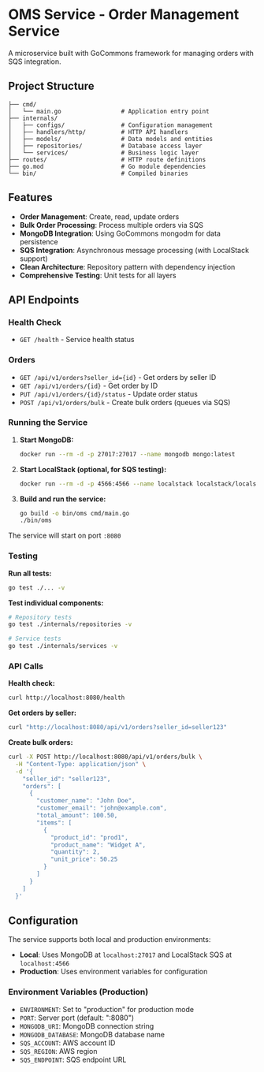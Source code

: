 # OMS Service - Order Management Service

A microservice built with GoCommons framework for managing orders with SQS integration.

## Project Structure

```
├── cmd/
│   └── main.go                 # Application entry point
├── internals/
│   ├── configs/                # Configuration management
│   ├── handlers/http/          # HTTP API handlers  
│   ├── models/                 # Data models and entities
│   ├── repositories/           # Database access layer
│   └── services/               # Business logic layer
├── routes/                     # HTTP route definitions
├── go.mod                      # Go module dependencies
└── bin/                        # Compiled binaries
```

## Features

- **Order Management**: Create, read, update orders
- **Bulk Order Processing**: Process multiple orders via SQS
- **MongoDB Integration**: Using GoCommons mongodm for data persistence
- **SQS Integration**: Asynchronous message processing (with LocalStack support)
- **Clean Architecture**: Repository pattern with dependency injection
- **Comprehensive Testing**: Unit tests for all layers

## API Endpoints

### Health Check
- `GET /health` - Service health status

### Orders
- `GET /api/v1/orders?seller_id={id}` - Get orders by seller ID
- `GET /api/v1/orders/{id}` - Get order by ID
- `PUT /api/v1/orders/{id}/status` - Update order status
- `POST /api/v1/orders/bulk` - Create bulk orders (queues via SQS)

### Running the Service

1. **Start MongoDB:**
   ```bash
   docker run --rm -d -p 27017:27017 --name mongodb mongo:latest
   ```

2. **Start LocalStack (optional, for SQS testing):**
   ```bash
   docker run --rm -d -p 4566:4566 --name localstack localstack/localstack
   ```

3. **Build and run the service:**
   ```bash
   go build -o bin/oms cmd/main.go
   ./bin/oms
   ```

The service will start on port `:8080`

### Testing

**Run all tests:**
```bash
go test ./... -v
```

**Test individual components:**
```bash
# Repository tests
go test ./internals/repositories -v

# Service tests  
go test ./internals/services -v
```

### API Calls

**Health check:**
```bash
curl http://localhost:8080/health
```

**Get orders by seller:**
```bash
curl "http://localhost:8080/api/v1/orders?seller_id=seller123"
```

**Create bulk orders:**
```bash
curl -X POST http://localhost:8080/api/v1/orders/bulk \
  -H "Content-Type: application/json" \
  -d '{
    "seller_id": "seller123",
    "orders": [
      {
        "customer_name": "John Doe",
        "customer_email": "john@example.com", 
        "total_amount": 100.50,
        "items": [
          {
            "product_id": "prod1",
            "product_name": "Widget A",
            "quantity": 2,
            "unit_price": 50.25
          }
        ]
      }
    ]
  }'
```

## Configuration

The service supports both local and production environments:

- **Local**: Uses MongoDB at `localhost:27017` and LocalStack SQS at `localhost:4566`
- **Production**: Uses environment variables for configuration

### Environment Variables (Production)
- `ENVIRONMENT`: Set to "production" for production mode
- `PORT`: Server port (default: ":8080")
- `MONGODB_URI`: MongoDB connection string
- `MONGODB_DATABASE`: MongoDB database name
- `SQS_ACCOUNT`: AWS account ID
- `SQS_REGION`: AWS region
- `SQS_ENDPOINT`: SQS endpoint URL

